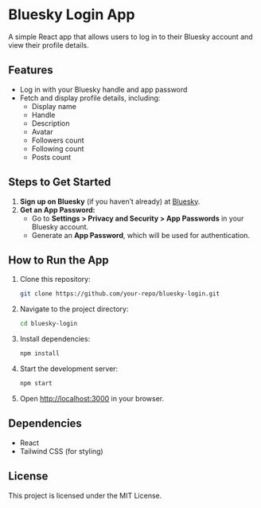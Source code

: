 # Bluesky Login App

A simple React app that allows users to log in to their Bluesky account and view their profile details.

## Features

- Log in with your Bluesky handle and app password
- Fetch and display profile details, including:
  - Display name
  - Handle
  - Description
  - Avatar
  - Followers count
  - Following count
  - Posts count

## Steps to Get Started

1. **Sign up on Bluesky** (if you haven’t already) at [Bluesky](https://bsky.app).
2. **Get an App Password:**
   - Go to **Settings > Privacy and Security > App Passwords** in your Bluesky account.
   - Generate an **App Password**, which will be used for authentication.

## How to Run the App

1. Clone this repository:
   ```sh
   git clone https://github.com/your-repo/bluesky-login.git
   ```
2. Navigate to the project directory:
   ```sh
   cd bluesky-login
   ```
3. Install dependencies:
   ```sh
   npm install
   ```
4. Start the development server:
   ```sh
   npm start
   ```
5. Open [http://localhost:3000](http://localhost:3000) in your browser.

## Dependencies

- React
- Tailwind CSS (for styling)

## License

This project is licensed under the MIT License.
